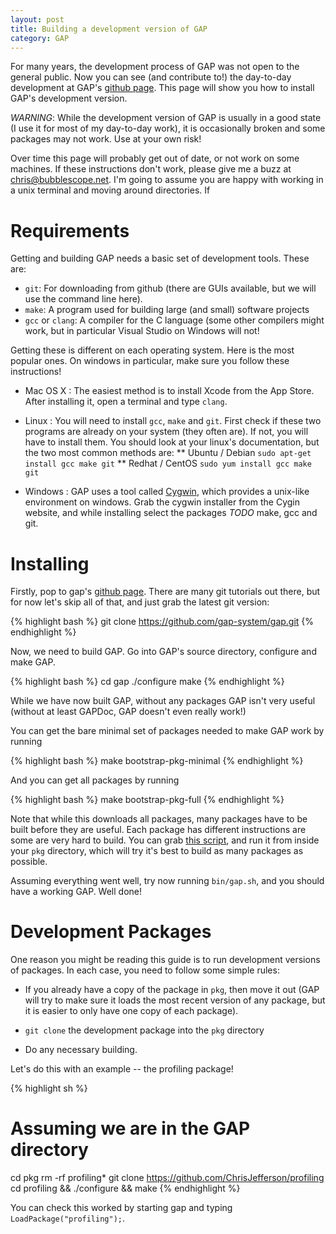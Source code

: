 ```yaml
---
layout: post
title: Building a development version of GAP
category: GAP
---
```


For many years, the development process of GAP was not open to the general public. Now you can see (and contribute to!) the day-to-day development at GAP's [github page](https://www.github.com/gap-system/gap). This page will show you how to install GAP's development version.

*WARNING*: While the development version of GAP is usually in a good state (I use it for most of my day-to-day work), it is occasionally broken and some packages may not work. Use at your own risk!

Over time this page will probably get out of date, or not work on some machines. If these instructions don't work, please give me a buzz at [chris@bubblescope.net](mailto:chris@bubblescope.net). I'm going to assume you are happy with working in a unix terminal and moving around directories. If 

Requirements
============

Getting and building GAP needs a basic set of development tools. These are:

* `git`: For downloading from github (there are GUIs available, but we will use the command line here).
* `make`: A program used for building large (and small) software projects
* `gcc` or `clang`: A compiler for the C language (some other compilers might work, but in particular Visual Studio on Windows will not!
  
  
Getting these is different on each operating system. Here is the most popular ones. On windows in particular, make sure you follow these instructions!

* Mac OS X : The easiest method is to install Xcode from the App Store. After installing it, open a terminal and type `clang`. 

* Linux : You will need to install `gcc`, `make` and `git`. First check if these two programs are already on your system (they often are). If not, you will have to install them. You should look at your linux's documentation, but the two most common methods are:
** Ubuntu / Debian `sudo apt-get install gcc make git`
** Redhat / CentOS `sudo yum install gcc make git`

* Windows : GAP uses a tool called [Cygwin](http://www.cygwin.com), which provides a unix-like environment on windows. Grab the cygwin installer from the Cygin website, and while installing select the packages *TODO* make, gcc and git.

Installing
===========

Firstly, pop to gap's [github page](https://github.com/gap-system/gap). There are many git tutorials out there, but for now let's skip all of that, and just grab the latest git version:

{% highlight bash %}
git clone https://github.com/gap-system/gap.git
{% endhighlight %}

Now, we need to build GAP. Go into GAP's source directory, configure and make GAP.

{% highlight bash %}
cd gap
./configure
make
{% endhighlight %}

While we have now built GAP, without any packages GAP isn't very useful (without at least GAPDoc, GAP doesn't even really work!)

You can get the bare minimal set of packages needed to make GAP work by running

{% highlight bash %}
make bootstrap-pkg-minimal
{% endhighlight %}

And you can get all packages by running

{% highlight bash %}
make bootstrap-pkg-full
{% endhighlight %}

Note that while this downloads all packages, many packages have to be built before they are useful. Each package has different instructions are some are very hard to build. You can grab [this script](*TODO*), and run it from inside your `pkg` directory, which will try it's best to build as many packages as possible.

Assuming everything went well, try now running `bin/gap.sh`, and you should have a working GAP. Well done!

Development Packages
====================

One reason you might be reading this guide is to run development versions of packages. In each case, you need to follow some simple rules:

* If you already have a copy of the package in `pkg`, then move it out (GAP will try to make sure it loads the most recent version of any package, but it is easier to only have one copy of each package).

* `git clone` the development package into the `pkg` directory

* Do any necessary building.

Let's do this with an example -- the profiling package!

{% highlight sh %}
# Assuming we are in the GAP directory
cd pkg
rm -rf profiling*
git clone https://github.com/ChrisJefferson/profiling
cd profiling && ./configure && make
{% endhighlight %}

You can check this worked by starting gap and typing ```LoadPackage("profiling");```.
